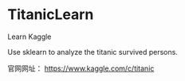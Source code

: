 # TitanicLearn
Learn Kaggle
 
Use sklearn to analyze the titanic survived persons.

官网网址：
https://www.kaggle.com/c/titanic
